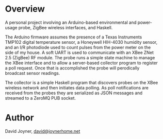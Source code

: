 # Overview

A personal project involving an Arduino-based environmental and power-usage
probe, ZigBee wireless interfaces, and Haskell.

The Arduino firmware assumes the presence of a Texas Instruments TMP102 
digital temperature sensor, a Honeywell HIH-4030 humidity sensor,
and an I/R photodiode used to count pulses from
the power meter on the side of my house.  A soft UART is used to communicate
with an XBee ZNet 2.5 (ZigBee) RF module.  The probe runs a simple state machine
to manage the XBee interface and to allow a server-based collector program to
register a poll request.  Once that is accomplished the probe will perodically
broadcast sensor readings.

The collector is a simple Haskell program that discovers probes on
the XBee wireless network and then initiates data polling.  As poll
notifications are received from the probes they are serialized as JSON
messages and streamed to a ZeroMQ PUB socket.

# Author

David Joyner, <david@joynerhome.net>

